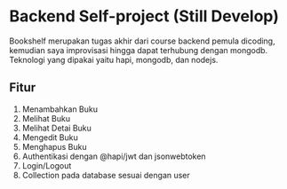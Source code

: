 # Backend Self-project (Still Develop)
Bookshelf merupakan tugas akhir dari course backend pemula dicoding, kemudian saya improvisasi hingga dapat terhubung dengan mongodb.
Teknologi yang dipakai yaitu hapi, mongodb, dan nodejs.

## Fitur
1. Menambahkan Buku
2. Melihat Buku
3. Melihat Detai Buku
4. Mengedit Buku
5. Menghapus Buku
6. Authentikasi dengan @hapi/jwt dan jsonwebtoken
7. Login/Logout
8. Collection pada database sesuai dengan user
